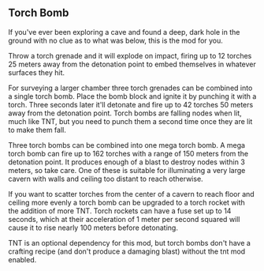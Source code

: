 ## Torch Bomb

If you've ever been exploring a cave and found a deep, dark hole in the ground with no clue as to what was below, this is the mod for you.

Throw a torch grenade and it will explode on impact, firing up to 12 torches 25 meters away from the detonation point to embed themselves in whatever surfaces they hit.

For surveying a larger chamber three torch grenades can be combined into a single torch bomb. Place the bomb block and ignite it by punching it with a torch. Three seconds later it'll detonate and fire up to 42 torches 50 meters away from the detonation point. Torch bombs are falling nodes when lit, much like TNT, but you need to punch them a second time once they are lit to make them fall.

Three torch bombs can be combined into one mega torch bomb. A mega torch bomb can fire up to 162 torches with a range of 150 meters from the detonation point. It produces enough of a blast to destroy nodes within 3 meters, so take care. One of these is suitable for illuminating a very large cavern with walls and ceiling too distant to reach otherwise.

If you want to scatter torches from the center of a cavern to reach floor and ceiling more evenly a torch bomb can be upgraded to a torch rocket with the addition of more TNT. Torch rockets can have a fuse set up to 14 seconds, which at their acceleration of 1 meter per second squared will cause it to rise nearly 100 meters before detonating.

TNT is an optional dependency for this mod, but torch bombs don't have a crafting recipe (and don't produce a damaging blast) without the tnt mod enabled.